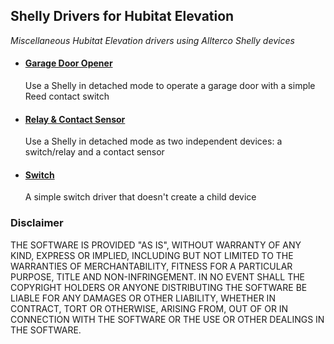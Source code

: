 ## Shelly Drivers for Hubitat Elevation
*Miscellaneous Hubitat Elevation drivers using Allterco Shelly devices*

- #### [Garage Door Opener](https://github.com/mircolino/shelly/tree/main/garage)
  Use a Shelly in detached mode to operate a garage door with a simple Reed contact switch

- #### [Relay & Contact Sensor](https://github.com/mircolino/shelly/tree/main/detached)
  Use a Shelly in detached mode as two independent devices: a switch/relay and a contact sensor

- #### [Switch](https://github.com/mircolino/shelly/tree/main/switch)
  A simple switch driver that doesn't create a child device

### Disclaimer

THE SOFTWARE IS PROVIDED "AS IS", WITHOUT WARRANTY OF ANY KIND, EXPRESS OR IMPLIED, INCLUDING BUT NOT LIMITED TO THE WARRANTIES OF MERCHANTABILITY, FITNESS FOR A PARTICULAR PURPOSE, TITLE AND NON-INFRINGEMENT. IN NO EVENT SHALL THE COPYRIGHT HOLDERS OR ANYONE DISTRIBUTING THE SOFTWARE BE LIABLE FOR ANY DAMAGES OR OTHER LIABILITY, WHETHER IN CONTRACT, TORT OR OTHERWISE, ARISING FROM, OUT OF OR IN CONNECTION WITH THE SOFTWARE OR THE USE OR OTHER DEALINGS IN THE SOFTWARE.

